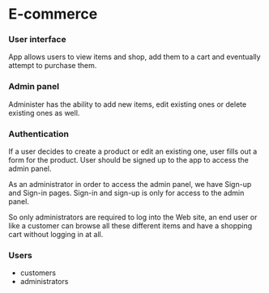 # E-commerce

### User interface 

App allows users to view items and shop, add them to a cart and eventually attempt to purchase them.

### Admin panel 

Administer has the ability to add new items, edit existing ones or delete existing ones as well.

### Authentication 

If a user decides to create a product or edit an existing one, user fills out a form for the product. User should be signed up to the app to access the admin panel.

As an administrator in order to access the admin panel, we have Sign-up and Sign-in pages. Sign-in and sign-up is only for access
to the admin panel.

So only administrators are required to log into the Web site, an end user or like a customer can browse all these different items and have a shopping cart without logging in at all.

### Users

- customers
- administrators 








